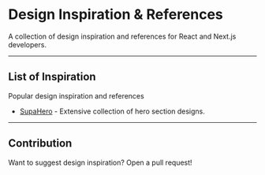 # Design Inspiration & References

A collection of design inspiration and references for React and Next.js developers.

---

## List of Inspiration
Popular design inspiration and references
- [SupaHero](https://www.supahero.io/) - Extensive collection of hero section designs.

---

## Contribution
Want to suggest design inspiration? Open a pull request!
